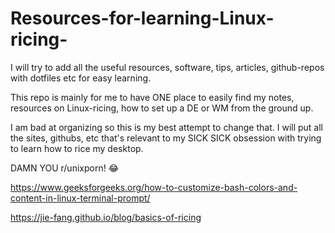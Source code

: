 # Resources-for-learning-Linux-ricing-
I will try to add all the useful resources, software, tips, articles, github-repos with dotfiles etc for easy learning. 

This repo is mainly for me to have ONE place to easily
find my notes, resources on Linux-ricing,
how to set up a DE or WM from the ground up.

I am bad at organizing so this is my best attempt
to change that. I will put all the sites, githubs, etc
that's relevant to my SICK SICK obsession with
trying to learn how to rice my desktop.

DAMN YOU r/unixporn! 😂



https://www.geeksforgeeks.org/how-to-customize-bash-colors-and-content-in-linux-terminal-prompt/

https://jie-fang.github.io/blog/basics-of-ricing
